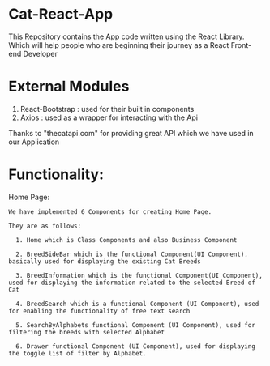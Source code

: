 # Cat-React-App
This Repository contains the App code written using the React Library. Which will help people who are beginning their journey as a React Front-end Developer


# External Modules
1. React-Bootstrap : used for their built in components
2. Axios : used as a wrapper for interacting with the Api

Thanks to "thecatapi.com" for providing great API which we have used in our Application

# Functionality:
Home Page:

    We have implemented 6 Components for creating Home Page.
    
    They are as follows:
    
      1. Home which is Class Components and also Business Component
      
      2. BreedSideBar which is the functional Component(UI Component), basically used for displaying the existing Cat Breeds
      
      3. BreedInformation which is the functional Component(UI Component), used for displaying the information related to the selected Breed of Cat
      
      4. BreedSearch which is a functional Component (UI Component), used for enabling the functionality of free text search
      
      5. SearchByAlphabets functional Component (UI Component), used for filtering the breeds with selected Alphabet
      
      6. Drawer functional Component (UI Component), used for displaying the toggle list of filter by Alphabet.